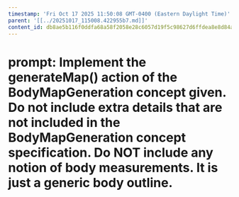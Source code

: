```yaml
---
timestamp: 'Fri Oct 17 2025 11:50:08 GMT-0400 (Eastern Daylight Time)'
parent: '[[../20251017_115008.422955b7.md]]'
content_id: db8ae5b116f0ddfa68a58f2058e28c6057d19f5c98627d6ffdea8e8d84a0118a
---
```


# prompt: Implement the generateMap() action of the BodyMapGeneration concept given. Do not include extra details that are not included in the BodyMapGeneration concept specification. Do NOT include any notion of body measurements. It is just a generic body outline.
